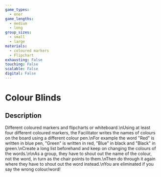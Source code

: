 ```yaml
---
game_types:
  - ener
game_lengths:
  - medium
  - long
group_sizes:
  - small
  - large
materials:
  - coloured markers
  - Flipchart
exhausting: False
touching: False
scalable: False
digital: False
---
```

# Colour Blinds

## Description
Different coloured markers and flipcharts or whiteboard.\nUsing at least four different coloured markers, the Facilitator writes the names of colours on the board using a different colour pen.\nFor example the word "Red" is written in blue pen, "Green" is written in red, "Blue" in black and "Black" in green.\nCreate a long list beforehand and keep on changing the colours of the words.\n\nAs a group, they have to shout out the name of the colour, not the word, in turn as the chair points to them.\nThen do through it again where they have to shout out the word instead.\nYou are eliminated if you say the wrong colour/word!
